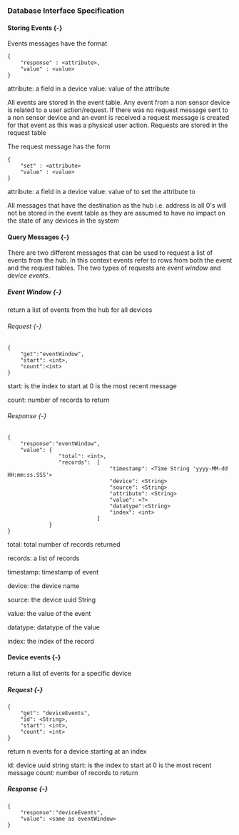 ### Database Interface Specification

#### Storing Events {-}

Events messages have the format

```
{ 
    "response" : <attribute>, 
    "value" : <value>
}
```

attribute: a field in a device
value: value of the attribute

All events are stored in the event table. Any event from a non sensor device is related to a user
action/request. If there was no request message sent to a non sensor device and an event is received
a request message is created for that event as this was a physical user action. Requests are stored
in the request table

The request message has the form

```
{
    "set" : <attribute>
    "value" : <value> 
}
```

attribute: a field in a device
value: value of to set the attribute to

All messages that have the destination as the hub i.e. address is all 0's will not be stored in the 
event table as they are assumed to have no impact on the state of any devices in the system

#### Query Messages {-}

There are two different messages that can be used to request a list of events from the hub. In this
context events refer to rows from both the event and the request tables. The two types of requests
are *event window* and *device events*.

##### Event Window {-}

return a list of events from the hub for all devices

###### Request {-}

```
{
    "get":"eventWindow", 
    "start": <int>, 
    "count":<int>
}
```


start: is the index to start at 0 is the most recent message 

count: number of records to return

###### Response {-}

``` 
{
    "response":"eventWindow", 
    "value": {
                "total": <int>,
                "records":  [
                                "timestamp": <Time String 'yyyy-MM-dd HH:mm:ss.SSS'>
                                "device": <String>
                                "source": <String>
                                "attribute": <String>
                                "value": <?>
                                "datatype":<String>
                                "index": <int>
                            ]
             }
}
```

total: total number of records returned 

records: a list of records

timestamp: timestamp of event

device: the device name

source: the device uuid String

value: the value of the event

datatype: datatype of the value

index: the index of the record

#### Device events {-}

return a list of events for a specific device

##### Request {-}

```
{
    "get": "deviceEvents",
    "id": <String>, 
    "start": <int>, 
    "count": <int>
}
```

return n events for a device starting at an index

id: device uuid string
start: is the index to start at 0 is the most recent message 
count: number of records to return


##### Response {-}

``` 
{
    "response":"deviceEvents", 
    "value": <same as eventWindow>
}
```

